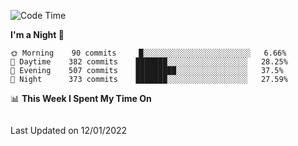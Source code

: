 <!--START_SECTION:waka-->
![Code Time](http://img.shields.io/badge/Code%20Time-754%20hrs%2032%20mins-blue)

**I'm a Night 🦉** 

```text
🌞 Morning    90 commits     █░░░░░░░░░░░░░░░░░░░░░░░░   6.66% 
🌆 Daytime    382 commits    ███████░░░░░░░░░░░░░░░░░░   28.25% 
🌃 Evening    507 commits    █████████░░░░░░░░░░░░░░░░   37.5% 
🌙 Night      373 commits    ███████░░░░░░░░░░░░░░░░░░   27.59%

```


📊 **This Week I Spent My Time On** 

```text
```


 Last Updated on 12/01/2022
<!--END_SECTION:waka-->

